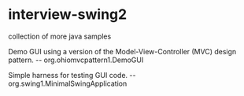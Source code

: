 interview-swing2
================

collection of more java samples

Demo GUI using a version of the Model-View-Controller (MVC) design pattern.
-- org.ohiomvcpattern1.DemoGUI

Simple harness for testing GUI code.
-- org.swing1.MinimalSwingApplication
